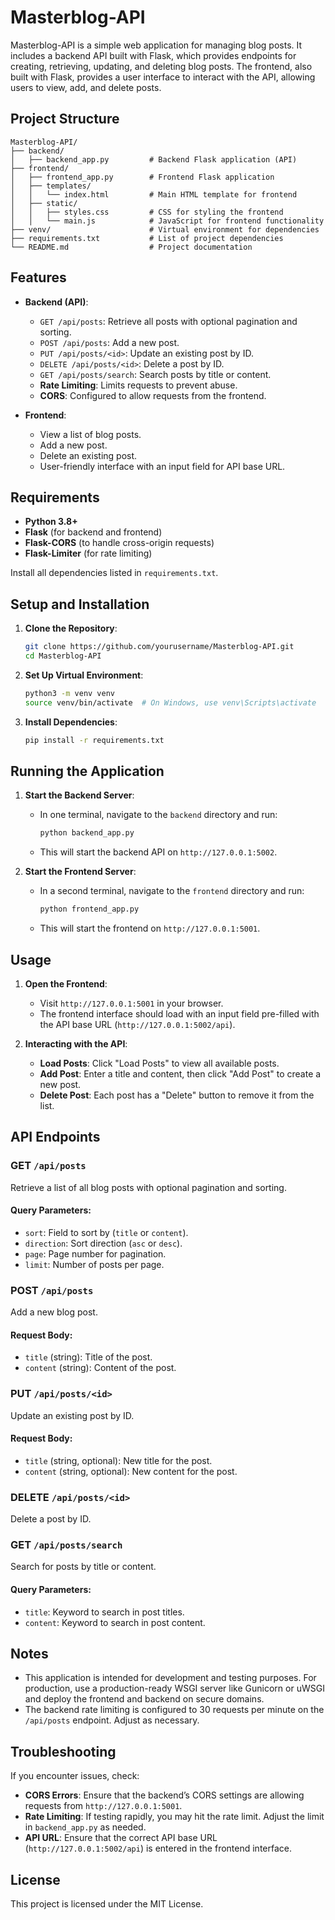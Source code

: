 
# Masterblog-API

Masterblog-API is a simple web application for managing blog posts. It includes a backend API built with Flask, which provides endpoints for creating, retrieving, updating, and deleting blog posts. The frontend, also built with Flask, provides a user interface to interact with the API, allowing users to view, add, and delete posts.

## Project Structure

```
Masterblog-API/
├── backend/
│   ├── backend_app.py         # Backend Flask application (API)
├── frontend/
│   ├── frontend_app.py        # Frontend Flask application
│   ├── templates/
│   │   └── index.html         # Main HTML template for frontend
│   ├── static/
│   │   ├── styles.css         # CSS for styling the frontend
│   │   └── main.js            # JavaScript for frontend functionality
├── venv/                      # Virtual environment for dependencies
├── requirements.txt           # List of project dependencies
└── README.md                  # Project documentation
```

## Features

- **Backend (API)**:
    - `GET /api/posts`: Retrieve all posts with optional pagination and sorting.
    - `POST /api/posts`: Add a new post.
    - `PUT /api/posts/<id>`: Update an existing post by ID.
    - `DELETE /api/posts/<id>`: Delete a post by ID.
    - `GET /api/posts/search`: Search posts by title or content.
    - **Rate Limiting**: Limits requests to prevent abuse.
    - **CORS**: Configured to allow requests from the frontend.

- **Frontend**:
    - View a list of blog posts.
    - Add a new post.
    - Delete an existing post.
    - User-friendly interface with an input field for API base URL.

## Requirements

- **Python 3.8+**
- **Flask** (for backend and frontend)
- **Flask-CORS** (to handle cross-origin requests)
- **Flask-Limiter** (for rate limiting)

Install all dependencies listed in `requirements.txt`.

## Setup and Installation

1. **Clone the Repository**:
   ```bash
   git clone https://github.com/yourusername/Masterblog-API.git
   cd Masterblog-API
   ```

2. **Set Up Virtual Environment**:
   ```bash
   python3 -m venv venv
   source venv/bin/activate  # On Windows, use venv\Scripts\activate
   ```

3. **Install Dependencies**:
   ```bash
   pip install -r requirements.txt
   ```

## Running the Application

1. **Start the Backend Server**:
    - In one terminal, navigate to the `backend` directory and run:
      ```bash
      python backend_app.py
      ```
    - This will start the backend API on `http://127.0.0.1:5002`.

2. **Start the Frontend Server**:
    - In a second terminal, navigate to the `frontend` directory and run:
      ```bash
      python frontend_app.py
      ```
    - This will start the frontend on `http://127.0.0.1:5001`.

## Usage

1. **Open the Frontend**:
    - Visit `http://127.0.0.1:5001` in your browser.
    - The frontend interface should load with an input field pre-filled with the API base URL (`http://127.0.0.1:5002/api`).

2. **Interacting with the API**:
    - **Load Posts**: Click "Load Posts" to view all available posts.
    - **Add Post**: Enter a title and content, then click "Add Post" to create a new post.
    - **Delete Post**: Each post has a "Delete" button to remove it from the list.

## API Endpoints

### GET `/api/posts`
Retrieve a list of all blog posts with optional pagination and sorting.

#### Query Parameters:
- `sort`: Field to sort by (`title` or `content`).
- `direction`: Sort direction (`asc` or `desc`).
- `page`: Page number for pagination.
- `limit`: Number of posts per page.

### POST `/api/posts`
Add a new blog post.

#### Request Body:
- `title` (string): Title of the post.
- `content` (string): Content of the post.

### PUT `/api/posts/<id>`
Update an existing post by ID.

#### Request Body:
- `title` (string, optional): New title for the post.
- `content` (string, optional): New content for the post.

### DELETE `/api/posts/<id>`
Delete a post by ID.

### GET `/api/posts/search`
Search for posts by title or content.

#### Query Parameters:
- `title`: Keyword to search in post titles.
- `content`: Keyword to search in post content.

## Notes

- This application is intended for development and testing purposes. For production, use a production-ready WSGI server like Gunicorn or uWSGI and deploy the frontend and backend on secure domains.
- The backend rate limiting is configured to 30 requests per minute on the `/api/posts` endpoint. Adjust as necessary.

## Troubleshooting

If you encounter issues, check:
- **CORS Errors**: Ensure that the backend’s CORS settings are allowing requests from `http://127.0.0.1:5001`.
- **Rate Limiting**: If testing rapidly, you may hit the rate limit. Adjust the limit in `backend_app.py` as needed.
- **API URL**: Ensure that the correct API base URL (`http://127.0.0.1:5002/api`) is entered in the frontend interface.

## License

This project is licensed under the MIT License.
